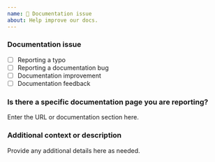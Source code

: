 ```yaml
---
name: 📖 Documentation issue
about: Help improve our docs.
---
```


### Documentation issue

<!-- (Update "[ ]" to "[x]" to check a box) -->

- [ ] Reporting a typo
- [ ] Reporting a documentation bug
- [ ] Documentation improvement
- [ ] Documentation feedback

<!--
  If your issue is not regarding the documentation, please choose an issue type:
  https://github.com/desikit/desikit/issues/new/choose
-->

### Is there a specific documentation page you are reporting?

Enter the URL or documentation section here.

### Additional context or description

Provide any additional details here as needed.

